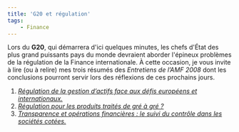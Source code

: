 ```yaml
---
title: 'G20 et régulation'
tags:
    - Finance
---
```


Lors du **G20**, qui démarrera d'ici quelques minutes, les chefs d'État des plus
grand puissants pays du monde devraient aborder l'épineux problèmes de la
régulation de la Finance internationale. À cette occasion, je vous invite à lire
(ou à relire) mes trois résumés des _Entretiens de l’AMF 2008_ dont les
conclusions pourront servir lors des réflexions de ces prochains jours.

1.  [_Régulation de la gestion d’actifs face aux défis européens et internationaux._](/notes/2008-11-les-entretiens-de-lamf-2008-13-regulation-de-la-gestion-dactifs/)
2.  [_Régulation pour les produits traités de gré à gré ?_](/notes/2008-12-les-entretiens-de-lamf-2008-23-regulation-des-produits-traites-de-gre-a-gre/)
3.  [_Transparence et opérations financières : le suivi du contrôle dans les sociétés cotées._](/notes/2008-12-les-entretiens-de-lamf-2008-33-suivi-du-controle-dans-les-societes-cotees/)
